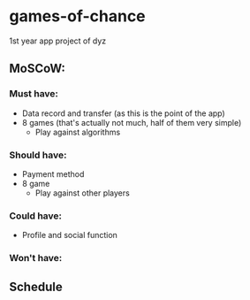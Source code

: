 # games-of-chance
1st year app project of dyz

## MoSCoW:
### Must have:
- Data record and transfer (as this is the point of the app)
- 8 games (that's actually not much, half of them very simple)
  - Play against algorithms
  
### Should have:
- Payment method
- 8 game
  - Play against other players
  
### Could have:
- Profile and social function

### Won't have:

## Schedule
